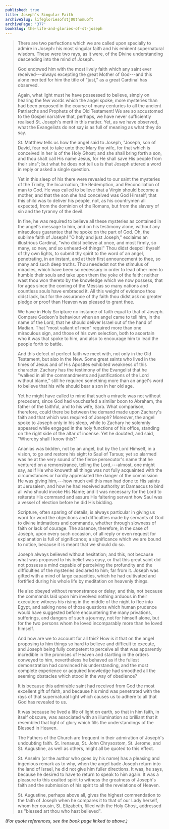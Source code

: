```yaml
---
published: true
title: Joseph’s Singular Faith
archiveSlug: lifegloriesofstj00thomuoft
archivePage: '377'
bookSlug: the-life-and-glories-of-st-joseph
---
```


> There are two perfections which we are called upon specially to admire in Joseph: his most singular faith and his eminent supernatural wisdom. These were two rays, as it were, of the Divine understanding descending into the mind of Joseph.
>
> God endowed him with the most lively faith which any saint ever received---always excepting the great Mother of God---and this alone merited for him the title of "just," as a great Cardinal has observed.
>
> Again, what light must he have possessed to believe, simply on hearing the few words which the angel spoke, more mysteries than had been proposed in the course of many centuries to all the ancient Patriarchs and Prophets of the Old Testament! We are so accustomed to the Gospel narrative that, perhaps, we have never sufficiently realised St. Joseph's merit in this matter. Yet, as we have observed, what the Evangelists do not say is as full of meaning as what they do say.
>
> St. Matthew tells us how the angel said to Joseph, "Joseph, son of David, fear not to take unto thee Mary thy wife, for that which is conceived in her is of the Holy Ghost; and she shall bring forth a son, and thou shalt call His name Jesus, for He shall save His people from their sins"; but what he does not tell us is that Joseph uttered a word in reply or asked a single question.
>
> Yet in this sleep of his there were revealed to our saint the mysteries of the Trinity, the Incarnation, the Redemption, and Reconciliation of man to God. He was called to believe that a Virgin should become a mother, and that the son she had conceived was God Himself; that this child was to deliver his people, not, as his countrymen all expected, from the dominion of the Romans, but from the slavery of sin and the tyranny of the devil.
>
> In fine, he was required to believe all these mysteries as contained in the angel's message to him, and on his testimony alone, without any miraculous guarantee that he spoke on the part of God. Oh, the sublime faith of Joseph! "O holy and just Joseph," exclaims an illustrious Cardinal, "who didst believe at once, and most firmly, so many, so new, and so unheard-of things!" Thou didst despoil thyself of thy own lights, to submit thy spirit to the word of an angel, penetrating, in an instant, and at their first announcement to thee, so many and such deep truths. Thou neededst not the stimulus of miracles, which have been so necessary in order to lead other men to humble their souls and take upon them the yoke of the faith; neither wast thou won thereto by the knowledge which we now possess, that for ages since the coming of the Messias so many nations and countless souls have embraced it. All this weight of evidence thou didst lack, but for the assurance of thy faith thou didst ask no greater pledge or proof than Heaven was pleased to grant thee.
>
> We have in Holy Scripture no instance of faith equal to that of Joseph. Compare Gedeon's behaviour when an angel came to tell him, in the name of the Lord, that he should deliver Israel out of the hand of Madian. That "most valiant of men" required more than one miraculous sign, and those of his own selection, both to ascertain who it was that spoke to him, and also to encourage him to lead the people forth to battle.
>
> And this defect of perfect faith we meet with, not only in the Old Testament, but also in the New. Some great saints who lived in the times of Jesus and of His Apostles exhibited weakness of this character. Zachary has the testimony of the Evangelist that he "walked in all the commandments and justifications of the Lord without blame," still he required something more than an angel's word to believe that his wife should bear a son in her old age.
>
> Yet he might have called to mind that such a miracle was not without precedent, since God had vouchsafed a similar boon to Abraham, the father of the faithful, and to his wife, Sara. What comparison, therefore, could there be between the demand made upon Zachary's faith and that which was required of Joseph? Moreover, the angel spoke to Joseph only in his sleep, while to Zachary he solemnly appeared while engaged in the holy functions of his office, standing on the right side of the altar of incense. Yet he doubted, and said, "Whereby shall I know this?"
>
> Ananias was bidden, not by an angel, but by the Lord Himself, in a vision, to go and restore his sight to Saul of Tarsus; yet so alarmed was he at the very sound of the fierce persecutor's name that he ventured on a remonstrance, telling the Lord,---almost, one might say, as if He who knoweth all things was not fully acquainted with the circumstances or hardly appreciated the danger of the commission He was giving him,---how much evil this man had done to His saints at Jerusalem, and how he had received authority at Damascus to bind all who should invoke His Name; and it was necessary for the Lord to reiterate His command and assure His faltering servant how Saul was a vessel of election before he did His bidding.
>
> Scripture, often sparing of details, is always particular in giving us word for word the objections and difficulties made by servants of God to divine intimations and commands, whether through slowness of faith or lack of courage. The absence, therefore, in the case of Joseph, upon every such occasion, of all reply or even request for explanation is full of significance; a significance which we are bound to notice, because it is meant that we should do so.
>
> Joseph always believed without hesitation; and this, not because what was proposed to his belief was easy, or that this great saint did not possess a mind capable of perceiving the profundity and the difficulties of the mysteries declared to him; far from it. Joseph was gifted with a mind of large capacities, which he had cultivated and fortified during his whole life by meditation on heavenly things.
>
> He also obeyed without remonstrance or delay; and this, not because the commands laid upon him involved nothing arduous in their execution: witness his rising in the middle of the night to flee into Egypt, and asking none of those questions which human prudence would have suggested before encountering the many privations, sufferings, and dangers of such a journey, not for himself alone, but for the two persons whom he loved incomparably more than he loved himself.
>
> And how are we to account for all this? How is it that on the angel proposing to him things so hard to believe and difficult to execute, and Joseph being fully competent to perceive all that was apparently incredible in the promises of Heaven and startling in the orders conveyed to him, nevertheless he behaved as if the fullest demonstration had convinced his understanding, and the most complete experience or acquired knowledge had smoothed all the seeming obstacles which stood in the way of obedience?
>
> It is because this admirable saint had received from God the most excellent gift of faith, and because his mind was penetrated with the rays of that supernatural light which causes us to adhere to all that God has revealed to us.
>
> It was because he lived a life of light on earth, so that in him faith, in itself obscure, was associated with an illumination so brilliant that it resembled that light of glory which fills the understandings of the Blessed in Heaven.
>
> The Fathers of the Church are frequent in their admiration of Joseph's undoubting faith. St. Irenaeus, St. John Chrysostom, St. Jerome, and St. Augustine, as well as others, might all be quoted to this effect.
>
> St. Anselm (or the author who goes by his name) has a pleasing and ingenious remark as to why, when the angel bade Joseph return into the land of Israel, he did not give him fuller directions. It was, he says, because he desired to have to return to speak to him again. It was a pleasure to this exalted spirit to witness the greatness of Joseph's faith and the submission of his spirit to all the revelations of Heaven.
>
> St. Augustine, perhaps above all, gives the highest commendation to the faith of Joseph when he compares it to that of our Lady herself, whom her cousin, St. Elizabeth, filled with the Holy Ghost, addressed as "blessed art thou who hast believed".

*(For quote references, see the book page linked to above.)*
